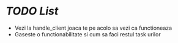 # _TODO List_

- Vezi la handle_client joaca te pe acolo sa vezi ca functioneaza 
- Gaseste o functionabilitate si cum sa faci restul task urilor
 